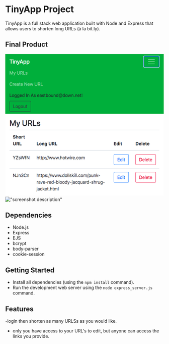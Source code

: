 # TinyApp Project

TinyApp is a full stack web application built with Node and Express that allows users to shorten long URLs (à la bit.ly).

## Final Product

!["URLs list with logged-in user"](https://github.com/DyerMaker42/Tiny_App/blob/master/docs/logged%20in.png?raw=true)
!["screenshot description"](#)

## Dependencies

- Node.js
- Express
- EJS
- bcrypt
- body-parser
- cookie-session

## Getting Started

- Install all dependencies (using the `npm install` command).
- Run the development web server using the `node express_server.js` command.

## Features
-login then shorten as many URLSs as you would like.

- only you have access to your URL's to edit, but anyone can access the links you provide.

